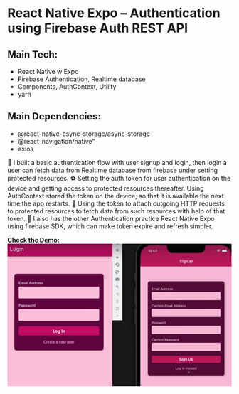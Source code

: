 # React Native Expo – Authentication using Firebase Auth REST API

## Main Tech:

- React Native w Expo
- Firebase Authentication, Realtime database
- Components, AuthContext, Utility
- yarn

## Main Dependencies:

- @react-native-async-storage/async-storage
- @react-navigation/native"
- axios

🎃 I built a basic authentication flow with user signup and login, then login a user can fetch data from Realtime database from firebase under setting protected resources.
⚽ Setting the auth token for user authentication on the device and getting access to protected resources thereafter.
Using AuthContext stored the token on the device, so that it is available the next time the app restarts.
🍎 Using the token to attach outgoing HTTP requests to protected resources to fetch data from such resources with help of that token.
👀 I also has the other Authentication practice React Native Expo using firebase SDK, which can make token expire and refresh simpler.

**Check the Demo:**
![Screenshot](Demo.png)
